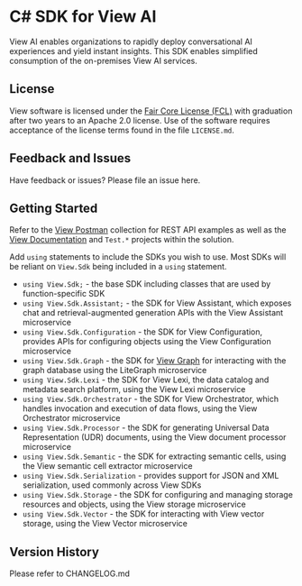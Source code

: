 # C# SDK for View AI

View AI enables organizations to rapidly deploy conversational AI experiences and yield instant insights.  This SDK enables simplified consumption of the on-premises View AI services.

## License

View software is licensed under the [Fair Core License (FCL)](https://fcl.dev/) with graduation after two years to an Apache 2.0 license.  Use of the software requires acceptance of the license terms found in the file `LICENSE.md`.

## Feedback and Issues

Have feedback or issues?  Please file an issue here.

## Getting Started

Refer to the [View Postman](https://github.com/view-io/postman) collection for REST API examples as well as the [View Documentation](https://docs.view.io) and `Test.*` projects within the solution.

Add `using` statements to include the SDKs you wish to use.  Most SDKs will be reliant on `View.Sdk` being included in a `using` statement.

- `using View.Sdk;` - the base SDK including classes that are used by function-specific SDK
- `using View.Sdk.Assistant;` - the SDK for View Assistant, which exposes chat and retrieval-augmented generation APIs with the View Assistant microservice
- `using View.Sdk.Configuration` - the SDK for View Configuration, provides APIs for configuring objects using the View Configuration microservice
- `using View.Sdk.Graph` - the SDK for [View Graph](https://github.com/jchristn/litegraph) for interacting with the graph database using the LiteGraph microservice
- `using View.Sdk.Lexi` - the SDK for View Lexi, the data catalog and metadata search platform, using the View Lexi microservice
- `using View.Sdk.Orchestrator` - the SDK for View Orchestrator, which handles invocation and execution of data flows, using the View Orchestrator microservice
- `using View.Sdk.Processor` - the SDK for generating Universal Data Representation (UDR) documents, using the View document processor microservice
- `using View.Sdk.Semantic` - the SDK for extracting semantic cells, using the View semantic cell extractor microservice
- `using View.Sdk.Serialization` - provides support for JSON and XML serialization, used commonly across View SDKs
- `using View.Sdk.Storage` - the SDK for configuring and managing storage resources and objects, using the View storage microservice
- `using View.Sdk.Vector` - the SDK for interacting with View vector storage, using the View Vector microservice

## Version History

Please refer to CHANGELOG.md
